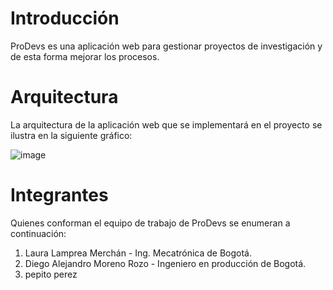 # Introducción
ProDevs es una aplicación web para gestionar proyectos de investigación y de esta forma mejorar los procesos.
# Arquitectura
La arquitectura de la aplicación web que se implementará en el proyecto se ilustra en la siguiente gráfico:

![image](https://user-images.githubusercontent.com/84552402/142084767-fe042b44-1eaa-4191-b6ca-e1d7e50aec79.png)

# Integrantes
Quienes conforman el equipo de trabajo de ProDevs se enumeran a continuación:
1. Laura Lamprea Merchán - Ing. Mecatrónica de Bogotá.
2. Diego Alejandro Moreno Rozo - Ingeniero en producción de Bogotá.
3. pepito perez


